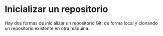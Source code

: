 # Inicializar un repositorio

Hay dos formas de inicializar un repositorio Git: de forma local y clonando un repositorio existente en otra máquina.

